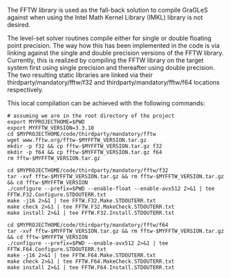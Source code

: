 The FFTW library is used as the fall-back solution to compile GraGLeS against
when using the Intel Math Kernel Library (IMKL) library is not desired.

The level-set solver routines compile either for single or double floating point
precision. The way how this has been implemented in the code is via linking against
the single and double precision versions of the FFTW library. Currently, this is
realized by compiling the FFTW library on the target system first using single
precision and thereafter using double precision. The two resulting static libraries
are linked via their thirdparty/mandatory/fftw/f32 and thirdparty/mandatory/fftw/f64
locations respectively.

This local compilation can be achieved with the following commands:

```
# assuming we are in the root directory of the project
export MYPROJECTHOME=$PWD
export MYFFTW_VERSION=3.3.10
cd $MYPROJECTHOME/code/thirdparty/mandatory/fftw
wget www.fftw.org/fftw-$MYFFTW_VERSION.tar.gz
mkdir -p f32 && cp fftw-$MYFFTW_VERSION.tar.gz f32
mkdir -p f64 && cp fftw-$MYFFTW_VERSION.tar.gz f64
rm fftw-$MYFFTW_VERSION.tar.gz

cd $MYPROJECTHOME/code/thirdparty/mandatory/fftw/f32
tar -xvf fftw-$MYFFTW_VERSION.tar.gz && rm fftw-$MYFFTW_VERSION.tar.gz && cd fftw-$MYFFTW_VERSION
./configure --prefix=$PWD --enable-float --enable-avx512 2>&1 | tee FFTW.F32.Configure.STDOUTERR.txt
make -j16 2>&1 | tee FFTW.F32.Make.STDOUTERR.txt
make check 2>&1 | tee FFTW.F32.MakeCheck.STDOUTERR.txt
make install 2>&1 | tee FFTW.F32.Install.STDOUTERR.txt

cd $MYPROJECTHOME/code/thirdparty/mandatory/fftw/f64
tar -xvf fftw-$MYFFTW_VERSION.tar.gz && rm fftw-$MYFFTW_VERSION.tar.gz && cd fftw-$MYFFTW_VERSION
./configure --prefix=$PWD --enable-avx512 2>&1 | tee FFTW.F64.Configure.STDOUTERR.txt
make -j16 2>&1 | tee FFTW.F64.Make.STDOUTERR.txt
make check 2>&1 | tee FFTW.F64.MakeCheck.STDOUTERR.txt
make install 2>&1 | tee FFTW.F64.Install.STDOUTERR.txt
```
